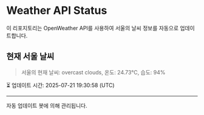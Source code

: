 
# Weather API Status

이 리포지토리는 OpenWeather API를 사용하여 서울의 날씨 정보를 자동으로 업데이트합니다.

## 현재 서울 날씨
> 서울의 현재 날씨: overcast clouds, 온도: 24.73°C, 습도: 94%

⏳ 업데이트 시간: 2025-07-21 19:30:58 (UTC)

---
자동 업데이트 봇에 의해 관리됩니다.
